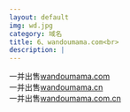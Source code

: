 ```yaml
---
layout: default
img: wd.jpg
category: 域名
title: 6、wandoumama.com<br>
description: |
---
```

  一并出售[wandoumama.com](https://www.1106.org)<br>一并出售[wandoumama.cn](https://www.1106.org)<br>一并出售[wandoumama.com.cn](https://www.1106.org)
